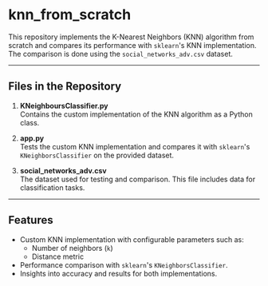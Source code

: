 # knn_from_scratch

This repository implements the K-Nearest Neighbors (KNN) algorithm from scratch and compares its performance with `sklearn`'s KNN implementation. The comparison is done using the `social_networks_adv.csv` dataset.

---

## Files in the Repository

1. **KNeighboursClassifier.py**  
   Contains the custom implementation of the KNN algorithm as a Python class.

2. **app.py**  
   Tests the custom KNN implementation and compares it with `sklearn`'s `KNeighborsClassifier` on the provided dataset.

3. **social_networks_adv.csv**  
   The dataset used for testing and comparison. This file includes data for classification tasks.

---

## Features

- Custom KNN implementation with configurable parameters such as:
  - Number of neighbors (`k`)
  - Distance metric
- Performance comparison with `sklearn`'s `KNeighborsClassifier`.
- Insights into accuracy and results for both implementations.
